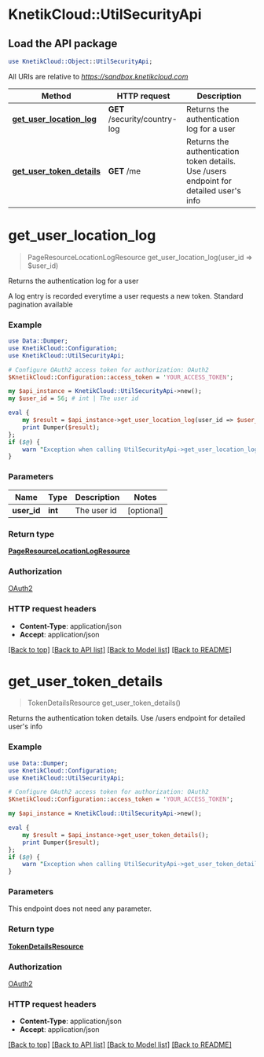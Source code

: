 # KnetikCloud::UtilSecurityApi

## Load the API package
```perl
use KnetikCloud::Object::UtilSecurityApi;
```

All URIs are relative to *https://sandbox.knetikcloud.com*

Method | HTTP request | Description
------------- | ------------- | -------------
[**get_user_location_log**](UtilSecurityApi.md#get_user_location_log) | **GET** /security/country-log | Returns the authentication log for a user
[**get_user_token_details**](UtilSecurityApi.md#get_user_token_details) | **GET** /me | Returns the authentication token details. Use /users endpoint for detailed user&#39;s info


# **get_user_location_log**
> PageResourceLocationLogResource get_user_location_log(user_id => $user_id)

Returns the authentication log for a user

A log entry is recorded everytime a user requests a new token. Standard pagination available

### Example 
```perl
use Data::Dumper;
use KnetikCloud::Configuration;
use KnetikCloud::UtilSecurityApi;

# Configure OAuth2 access token for authorization: OAuth2
$KnetikCloud::Configuration::access_token = 'YOUR_ACCESS_TOKEN';

my $api_instance = KnetikCloud::UtilSecurityApi->new();
my $user_id = 56; # int | The user id

eval { 
    my $result = $api_instance->get_user_location_log(user_id => $user_id);
    print Dumper($result);
};
if ($@) {
    warn "Exception when calling UtilSecurityApi->get_user_location_log: $@\n";
}
```

### Parameters

Name | Type | Description  | Notes
------------- | ------------- | ------------- | -------------
 **user_id** | **int**| The user id | [optional] 

### Return type

[**PageResourceLocationLogResource**](PageResourceLocationLogResource.md)

### Authorization

[OAuth2](../README.md#OAuth2)

### HTTP request headers

 - **Content-Type**: application/json
 - **Accept**: application/json

[[Back to top]](#) [[Back to API list]](../README.md#documentation-for-api-endpoints) [[Back to Model list]](../README.md#documentation-for-models) [[Back to README]](../README.md)

# **get_user_token_details**
> TokenDetailsResource get_user_token_details()

Returns the authentication token details. Use /users endpoint for detailed user's info

### Example 
```perl
use Data::Dumper;
use KnetikCloud::Configuration;
use KnetikCloud::UtilSecurityApi;

# Configure OAuth2 access token for authorization: OAuth2
$KnetikCloud::Configuration::access_token = 'YOUR_ACCESS_TOKEN';

my $api_instance = KnetikCloud::UtilSecurityApi->new();

eval { 
    my $result = $api_instance->get_user_token_details();
    print Dumper($result);
};
if ($@) {
    warn "Exception when calling UtilSecurityApi->get_user_token_details: $@\n";
}
```

### Parameters
This endpoint does not need any parameter.

### Return type

[**TokenDetailsResource**](TokenDetailsResource.md)

### Authorization

[OAuth2](../README.md#OAuth2)

### HTTP request headers

 - **Content-Type**: application/json
 - **Accept**: application/json

[[Back to top]](#) [[Back to API list]](../README.md#documentation-for-api-endpoints) [[Back to Model list]](../README.md#documentation-for-models) [[Back to README]](../README.md)

